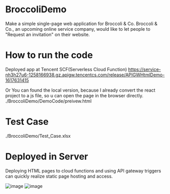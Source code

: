 # BroccoliDemo

Make a simple single-page web application for Broccoli & Co.
Broccoli & Co., an upcoming online service company, would like to let people to "Request an invitation" on their website.

# How to run the code

Deployed app at Tencent SCF(Serverless Cloud Function)
https://service-nh3h27u6-1258166938.gz.apigw.tencentcs.com/release/APIGWHtmlDemo-1617631415

Or You can found the local version, because I already convert the react project to a js file, so u can open the page in the browser directly.
./BroccoliDemo/DemoCode/preivew.html

# Test Case

./BroccoliDemo/Test_Case.xlsx

# Deployed in Server
Deploying HTML pages to cloud functions and using API gateway triggers can quickly realize static page hosting and access.

![image](https://user-images.githubusercontent.com/16203780/113650190-64915500-96c2-11eb-976c-2b682f0a5777.png)
![image](https://user-images.githubusercontent.com/16203780/113650325-9b676b00-96c2-11eb-83e4-fb15277b5357.png)


